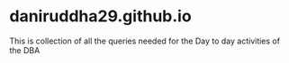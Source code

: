 # daniruddha29.github.io
This is collection of all the queries needed for the Day to day activities of the DBA 
